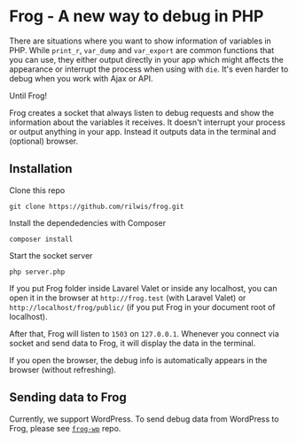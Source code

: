 # Frog - A new way to debug in PHP

There are situations where you want to show information of variables in PHP. While `print_r`, `var_dump` and `var_export` are common functions that you can use, they either output directly in your app which might affects the appearance or interrupt the process when using with `die`. It's even harder to debug when you work with Ajax or API.

Until Frog!

Frog creates a socket that always listen to debug requests and show the information about the variables it receives. It doesn't interrupt your process or output anything in your app. Instead it outputs data in the terminal and (optional) browser.

## Installation

Clone this repo

```
git clone https://github.com/rilwis/frog.git
```

Install the dependedencies with Composer

```
composer install
```

Start the socket server

```
php server.php
```

If you put Frog folder inside Lavarel Valet or inside any localhost, you can open it in the browser at `http://frog.test` (with Laravel Valet) or `http://localhost/frog/public/` (if you put Frog in your document root of localhost).

After that, Frog will listen to `1503` on `127.0.0.1`. Whenever you connect via socket and send data to Frog, it will display the data in the terminal.

If you open the browser, the debug info is automatically appears in the browser (without refreshing).

## Sending data to Frog

Currently, we support WordPress. To send debug data from WordPress to Frog, please see [`frog-wp`](https://github.com/rilwis/frog-wp) repo.
